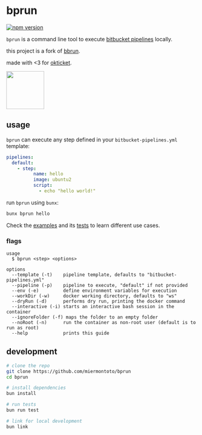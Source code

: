# bprun
[![npm version](https://badge.fury.io/js/bprun.svg?icon=si%3Anpm)](https://badge.fury.io/js/bprun)


`bprun` is a command line tool to execute [bitbucket pipelines](https://confluence.atlassian.com/bitbucket/configure-bitbucket-pipelines-yml-792298910.html) locally.


this project is a fork of [bbrun](https://github.com/mserranom/bbrun).

made with <3 for [okticket](https://okticket.es).

<img src="https://www.grupoacms.com/galeria/sol_1ff1de774005f8da13f42943881c655f.jpg" width="100">

## usage

`bprun` can execute any step defined in your `bitbucket-pipelines.yml` template:

```yaml
pipelines:
  default:
    - step:
          name: hello
          image: ubuntu2
          script:
            - echo "hello world!"
```

run `bprun` using `bunx`:

```bash
bunx bprun hello
```

Check the [examples](https://github.com/miermontoto/bprun/tree/master/examples) and its [tests](https://github.com/miermontoto/bprun/blob/master/examples/examples.test.js) to learn different use cases.

### flags

```
usage
  $ bprun <step> <options>

options
  --template (-t)    pipeline template, defaults to "bitbucket-pipelines.yml"
  --pipeline (-p)    pipeline to execute, "default" if not provided
  --env (-e)         define environment variables for execution
  --workDir (-w)     docker working directory, defaults to "ws"
  --dryRun (-d)      performs dry run, printing the docker command
  --interactive (-i) starts an interactive bash session in the container
  --ignoreFolder (-f) maps the folder to an empty folder
  --noRoot (-n)      run the container as non-root user (default is to run as root)
  --help             prints this guide
```

## development

```bash
# clone the repo
git clone https://github.com/miermontoto/bprun
cd bprun

# install dependencies
bun install

# run tests
bun run test

# link for local development
bun link
```

